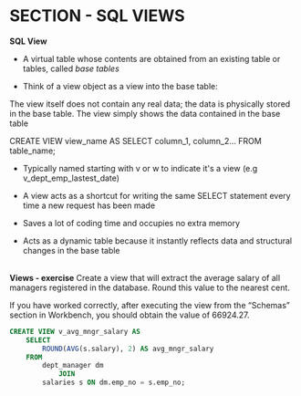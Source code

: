 # SECTION - SQL VIEWS

**SQL View**

- A virtual table whose contents are obtained from an existing table or tables, called *base tables*

- Think of a view object as a view into the base table:

The view itself does not contain any real data; the data is physically stored in the base table. The view simply shows the data contained in the base table


CREATE VIEW view_name AS
SELECT column_1, column_2...
FROM table_name;

- Typically named starting with v or w to indicate it's a view (e.g v_dept_emp_lastest_date)

- A view acts as a shortcut for writing the same SELECT statement every time a new request has been made

- Saves a lot of coding time and occupies no extra memory

- Acts as a dynamic table because it instantly reflects data and structural changes in the base table
<br><br>

**Views - exercise**
Create a view that will extract the average salary of all managers registered in the database. Round this value to the nearest cent.

If you have worked correctly, after executing the view from the “Schemas” section in Workbench, you should obtain the value of 66924.27.

```sql
CREATE VIEW v_avg_mngr_salary AS
    SELECT 
        ROUND(AVG(s.salary), 2) AS avg_mngr_salary
    FROM
        dept_manager dm
            JOIN
        salaries s ON dm.emp_no = s.emp_no;
```

